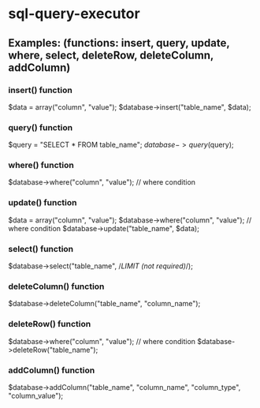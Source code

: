 # sql-query-executor

## Examples: (functions: insert, query, update, where, select, deleteRow, deleteColumn, addColumn)

### insert() function
$data = array("column", "value");
$database->insert("table_name", $data);

### query() function
$query = "SELECT * FROM table_name";
$database->query($query);

### where() function
$database->where("column", "value"); // where condition

### update() function
$data = array("column", "value");
$database->where("column", "value"); // where condition
$database->update("table_name", $data);

### select() function
$database->select("table_name", /*LIMIT (not required)*/);

### deleteColumn() function
$database->deleteColumn("table_name", "column_name");

### deleteRow() function
$database->where("column", "value"); // where condition
$database->deleteRow("table_name");

### addColumn() function
$database->addColumn("table_name", "column_name", "column_type", "column_value");